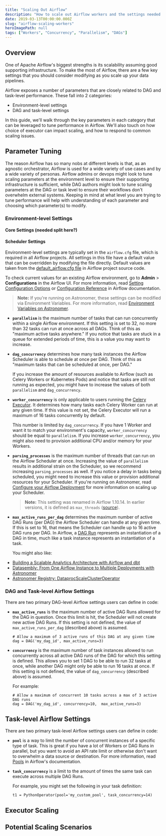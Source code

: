 ```yaml
---
title: "Scaling Out Airflow"
description: "How to scale out Airflow workers and the settings needed to maximize parallelism"
date: 2019-03-13T00:00:00.000Z
slug: "airflow-scaling-workers"
heroImagePath: null
tags: ["Workers", "Concurrency", "Parallelism", "DAGs"]
---
```


## Overview

One of Apache Airflow's biggest strengths is its scalability assuming good supporting infrastructure. To make the most of Airflow, there are a few key settings that you should consider modifying as you scale up your data pipelines.

Airflow exposes a number of parameters that are closely related to DAG and task-level performance. These fall into 2 categories:

- Environment-level settings
- DAG and task-level settings

In this guide, we'll walk through the key parameters in each category that can be leveraged to tune performance in Airflow. We'll also touch on how choice of executor can impact scaling, and how to respond to common scaling issues.

## Parameter Tuning

The reason Airflow has so many nobs at different levels is that, as an agnostic orchestrator, Airflow is used for a wide variety of use cases and by a wide variety of personas. Airflow admins or devops might look to tune scaling parameters at the environment level to ensure their supporting infrastructure is sufficient, while DAG authors might look to tune scaling parameters at the DAG or task level to ensure their workflows don't overwhelm external systems. Keeping in mind at what level you are trying to tune performance will help with understanding of each parameter and choosing which parameter(s) to modify.

### Environment-level Settings

#### Core Settings (needed split here?)

#### Scheduler Settings

Environment-level settings are typically set in the `airflow.cfg` file, which is required in all Airflow projects. All settings in this file have a default value that can be overridden by modifying the file directly. Default values are taken from the [default_airflow.cfg file](https://github.com/apache/airflow/blob/main/airflow/config_templates/default_airflow.cfg) in Airflow project source code.

To check current values for an existing Airflow environment, go to **Admin** > **Configurations** in the Airflow UI. For more information, read [Setting Configuration Options](https://airflow.apache.org/docs/apache-airflow/stable/howto/set-config.html) or [Configuration Reference](https://airflow.apache.org/docs/apache-airflow/stable/configurations-ref.html) in Airflow documentation.

> **Note:** If you're running on Astronomer, these settings can be modified via Environment Variables. For more information, read [Environment Variables on Astronomer](https://www.astronomer.io/docs/cloud/stable/deploy/environment-variables).


- **`parallelism`** is the maximum number of tasks that can run concurrently within a single Airflow environment. If this setting is set to 32, no more than 32 tasks can run at once across all DAGs. Think of this as "maximum active tasks anywhere." If you notice that tasks are stuck in a queue for extended periods of time, this is a value you may want to increase.

- **`dag_concurrency`** determines how many task instances the Airflow Scheduler is able to schedule at once per DAG. Think of this as "maximum tasks that can be scheduled at once, per DAG."

  If you increase the amount of resources available to Airflow (such as Celery Workers or Kubernetes Pods) and notice that tasks are still not running as expected, you might have to increase the values of both `parallelism` and `dag_concurrency`.

- **`worker_concurrency`** is only applicable to users running the [Celery Executor](https://airflow.apache.org/docs/apache-airflow/stable/executor/celery.html). It determines how many tasks each Celery Worker can run at any given time. If this value is not set, the Celery Executor will run a maximum of 16 tasks concurrently by default.

  This number is limited by `dag_concurrency`. If you have 1 Worker and want it to match your environment's capacity, `worker_concurrency` should be equal to `parallelism`. If you increase `worker_concurrency`, you might also need to provision additional CPU and/or memory for your Workers.   

- **`parsing_processes`** is the maximum number of threads that can run on the Airflow Scheduler at once. Increasing the value of `parallelism` results in additional strain on the Scheduler, so we recommend increasing `parsing_processes` as well. If you notice a delay in tasks being scheduled, you might need to increase this value or provision additional resources for your Scheduler. If you're running on Astronomer, read [Configure your Airflow Deployment](https://www.astronomer.io/docs/cloud/stable/deploy/configure-deployment#scale-core-resources) for more information on scaling up your Scheduler.

    > **Note:** This setting was renamed in Airflow 1.10.14. In earlier versions, it is defined as `max_threads` ([source](https://github.com/apache/airflow/commit/486134426bf2cd54fae1f75d9bd50715b8369ca1)).

- **`max_active_runs_per_dag`** determines the maximum number of active DAG Runs (per DAG) the Airflow Scheduler can handle at any given time. If this is set to 16, that means the Scheduler can handle up to 16 active DAG runs per DAG. In Airflow, a [DAG Run](https://airflow.apache.org/docs/apache-airflow/stable/dag-run.html) represents an instantiation of a DAG in time, much like a task instance represents an instantiation of a task.


<!-- markdownlint-disable MD033 -->
<ul class="learn-more-list">
    <p>You might also like:</p>
    <li data-icon="→"><a href="/blog/airflow-dbt-1" onclick="analytics.track('Clicked Learn More List Link', { page: location.href, buttonText: 'Building a Scalable Analytics Architecture with Airflow and dbt', spottedCompany: window.spottedCompany })">Building a Scalable Analytics Architecture with Airflow and dbt</a></li>
    <li data-icon="→"><a href="/case-studies/datasembly" onclick="analytics.track('Clicked Learn More List Link', { page: location.href, buttonText: 'Datasembly: From One Airflow Instance to Multiple Deployments with Astronomer', spottedCompany: window.spottedCompany })">Datasembly: From One Airflow Instance to Multiple Deployments with Astronomer</a></li>
    <li data-icon="→"><a href="https://registry.astronomer.io/providers/google/modules/dataprocscaleclusteroperator" onclick="analytics.track('Clicked Learn More List Link', { page: location.href, buttonText: 'Astronomer Registry: DataprocScaleClusterOperator', spottedCompany: window.spottedCompany })">Astronomer Registry: DataprocScaleClusterOperator</a></li>
</ul>

### DAG and Task-level Airflow Settings

There are two primary DAG-level Airflow settings users can define in code:

- **`max_active_runs`** is the maximum number of active DAG Runs allowed for the DAG in question. Once this limit is hit, the Scheduler will not create new active DAG Runs. If this setting is not defined, the value of `max_active_runs_per_dag` (described above) is assumed.

  ```
  # Allow a maximum of 3 active runs of this DAG at any given time
  dag = DAG('my_dag_id', max_active_runs=3)
  ```

- **`concurrency`** is the maximum number of task instances allowed to run concurrently across all active DAG runs of the DAG for which this setting is defined. This allows you to set 1 DAG to be able to run 32 tasks at once, while another DAG might only be able to run 16 tasks at once. If this setting is not defined, the value of `dag_concurrency` (described above) is assumed.

  For example:

  ```
  # Allow a maximum of concurrent 10 tasks across a max of 3 active DAG runs
  dag = DAG('my_dag_id', concurrency=10,  max_active_runs=3)
  ```

## Task-level Airflow Settings

There are two primary task-level Airflow settings users can define in code:

- **`pool`** is a way to limit the number of concurrent instances of a specific type of task. This is great if you have a lot of Workers or DAG Runs in parallel, but you want to avoid an API rate limit or otherwise don't want to overwhelm a data source or destination. For more information, read [Pools](https://airflow.apache.org/docs/apache-airflow/stable/concepts.html?highlight=pools#pools) in Airflow's documentation.

- **`task_concurrency`** is a limit to the amount of times the same task can execute across multiple DAG Runs.

  For example, you might set the following in your task definition:

  ```
  t1 = PythonOperator(pool='my_custom_pool', task_concurrency=14)
  ```


## Executor Scaling

## Potential Scaling Scenarios

